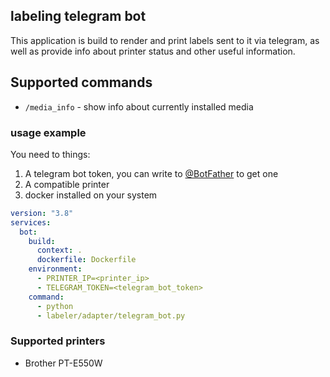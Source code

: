 ## labeling telegram bot

This application is build to render and print labels sent to it via telegram, as well
as provide info about printer status and other useful information.


## Supported commands
- `/media_info` - show info about currently installed media

### usage example
You need to things:
1. A telegram bot token, you can write to [@BotFather](https://t.me/BotFather) to get one
2. A compatible printer
3. docker installed on your system

```yaml
version: "3.8"
services:
  bot:
    build:
      context: .
      dockerfile: Dockerfile
    environment:
      - PRINTER_IP=<printer_ip>
      - TELEGRAM_TOKEN=<telegram_bot_token>
    command:
      - python
      - labeler/adapter/telegram_bot.py

```

### Supported printers
- Brother PT-E550W